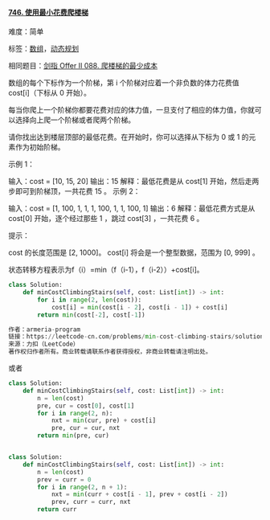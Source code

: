 #### [746. 使用最小花费爬楼梯](https://leetcode-cn.com/problems/min-cost-climbing-stairs/)

难度：简单

标签：[数组](../原理/数组.md)，[动态规划](../原理/动态规划.md)

相同题目：[剑指 Offer II 088. 爬楼梯的最少成本](https://leetcode-cn.com/problems/GzCJIP/)

数组的每个下标作为一个阶梯，第 i 个阶梯对应着一个非负数的体力花费值 cost[i]（下标从 0 开始）。

每当你爬上一个阶梯你都要花费对应的体力值，一旦支付了相应的体力值，你就可以选择向上爬一个阶梯或者爬两个阶梯。

请你找出达到楼层顶部的最低花费。在开始时，你可以选择从下标为 0 或 1 的元素作为初始阶梯。

 

示例 1：

输入：cost = [10, 15, 20]
输出：15
解释：最低花费是从 cost[1] 开始，然后走两步即可到阶梯顶，一共花费 15 。
 示例 2：

输入：cost = [1, 100, 1, 1, 1, 100, 1, 1, 100, 1]
输出：6
解释：最低花费方式是从 cost[0] 开始，逐个经过那些 1 ，跳过 cost[3] ，一共花费 6 。


提示：

cost 的长度范围是 [2, 1000]。
cost[i] 将会是一个整型数据，范围为 [0, 999] 。


状态转移方程表示为f（i）=min（f（i-1），f（i-2））+cost[i]。

```python
class Solution:
    def minCostClimbingStairs(self, cost: List[int]) -> int:
        for i in range(2, len(cost)):
            cost[i] = min(cost[i - 2], cost[i - 1]) + cost[i]
        return min(cost[-2], cost[-1])

作者：armeria-program
链接：https://leetcode-cn.com/problems/min-cost-climbing-stairs/solution/yi-bu-yi-bu-tui-dao-dong-tai-gui-hua-de-duo-chong-/
来源：力扣（LeetCode）
著作权归作者所有。商业转载请联系作者获得授权，非商业转载请注明出处。
```

或者
```python
class Solution:
    def minCostClimbingStairs(self, cost: List[int]) -> int:
        n = len(cost)
        pre, cur = cost[0], cost[1]
        for i in range(2, n):
            nxt = min(cur, pre) + cost[i]
            pre, cur = cur, nxt
        return min(pre, cur)


class Solution:
    def minCostClimbingStairs(self, cost: List[int]) -> int:
        n = len(cost)
        prev = curr = 0
        for i in range(2, n + 1):
            nxt = min(curr + cost[i - 1], prev + cost[i - 2])
            prev, curr = curr, nxt
        return curr
```

